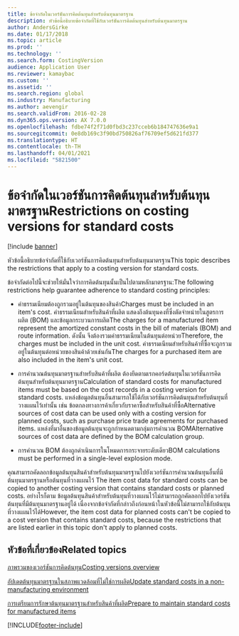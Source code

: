 ```yaml
---
title: ข้อจำกัดในเวอร์ชันการคิดต้นทุนสำหรับต้นทุนมาตรฐาน
description: หัวข้อนี้อธิบายข้อจำกัดที่ใช้กับเวอร์ชันการคิดต้นทุนสำหรับต้นทุนมาตรฐาน
author: AndersGirke
ms.date: 01/17/2018
ms.topic: article
ms.prod: ''
ms.technology: ''
ms.search.form: CostingVersion
audience: Application User
ms.reviewer: kamaybac
ms.custom: ''
ms.assetid: ''
ms.search.region: global
ms.industry: Manufacturing
ms.author: aevengir
ms.search.validFrom: 2016-02-28
ms.dyn365.ops.version: AX 7.0.0
ms.openlocfilehash: fdbe74f2f71d0fbd3c237cceb6b184747636e9a1
ms.sourcegitcommit: 0e8db169c3f90bd750826af76709ef5d621fd377
ms.translationtype: HT
ms.contentlocale: th-TH
ms.lasthandoff: 04/01/2021
ms.locfileid: "5821500"
---
```

#  <a name="restrictions-on-costing-versions-for-standard-costs"></a><span data-ttu-id="43a09-103">ข้อจำกัดในเวอร์ชันการคิดต้นทุนสำหรับต้นทุนมาตรฐาน</span><span class="sxs-lookup"><span data-stu-id="43a09-103">Restrictions on costing versions for standard costs</span></span>

[!include [banner](../includes/banner.md)]

<span data-ttu-id="43a09-104">หัวข้อนี้อธิบายข้อจำกัดที่ใช้กับเวอร์ชันการคิดต้นทุนสำหรับต้นทุนมาตรฐาน</span><span class="sxs-lookup"><span data-stu-id="43a09-104">This topic describes the restrictions that apply to a costing version for standard costs.</span></span> 

<span data-ttu-id="43a09-105">ข้อจำกัดต่อไปนี้จะช่วยให้มั่นใจว่าการคิดต้นทุนนั้นเป็นไปตามหลักมาตรฐาน:</span><span class="sxs-lookup"><span data-stu-id="43a09-105">The following restrictions help guarantee adherence to standard costing principles:</span></span>

-  <span data-ttu-id="43a09-106">ค่าธรรมเนียมต้องถูกรวมอยู่ในต้นทุนของสินค้า</span><span class="sxs-lookup"><span data-stu-id="43a09-106">Charges must be included in an item's cost.</span></span> <span data-ttu-id="43a09-107">ค่าธรรมเนียมสำหรับสินค้าที่ผลิต แสดงถึงต้นทุนคงที่ซึ่งตัดจำหน่ายในสูตรการผลิต (BOM) และข้อมูลกระบวนการผลิต</span><span class="sxs-lookup"><span data-stu-id="43a09-107">The charges for a manufactured item represent the amortized constant costs in the bill of materials (BOM) and route information.</span></span> <span data-ttu-id="43a09-108">ดังนั้น จึงต้องรวมค่าธรรมเนียมในต้นทุนต่อหน่วย</span><span class="sxs-lookup"><span data-stu-id="43a09-108">Therefore, the charges must be included in the unit cost.</span></span> <span data-ttu-id="43a09-109">ค่าธรรมเนียมสำหรับสินค้าที่ซื้อจะถูกรวมอยู่ในต้นทุนต่อหน่วยของสินค้าด้วยเช่นกัน</span><span class="sxs-lookup"><span data-stu-id="43a09-109">The charges for a purchased item are also included in the item's unit cost.</span></span>

-  <span data-ttu-id="43a09-110">การคำนวณต้นทุนมาตรฐานสำหรับสินค้าที่ผลิต ต้องยึดตามเรกคอร์ดต้นทุนในเวอร์ชันการคิดต้นทุนสำหรับต้นทุนมาตรฐาน</span><span class="sxs-lookup"><span data-stu-id="43a09-110">Calculation of standard costs for manufactured items must be based on the cost records in a costing version for standard costs.</span></span> <span data-ttu-id="43a09-111">แหล่งข้อมูลต้นทุนอื่นสามารถใช้ได้กับเวอร์ชันการคิดต้นทุนสำหรับต้นทุนที่วางแผนไว้เท่านั้น เช่น ข้อตกลงทางการค้าเกี่ยวกับราคาซื้อสำหรับสินค้าที่ซื้อ</span><span class="sxs-lookup"><span data-stu-id="43a09-111">Alternative sources of cost data can be used only with a costing version for planned costs, such as purchase price trade agreements for purchased items.</span></span> <span data-ttu-id="43a09-112">แหล่งที่มาอื่นของข้อมูลต้นทุนจะถูกกำหนดตามกลุ่มการคำนวณ BOM</span><span class="sxs-lookup"><span data-stu-id="43a09-112">Alternative sources of cost data are defined by the BOM calculation group.</span></span>

-  <span data-ttu-id="43a09-113">การคำนวณ BOM ต้องถูกดำเนินการในโหมดการกระจายระดับเดียว</span><span class="sxs-lookup"><span data-stu-id="43a09-113">BOM calculations must be performed in a single-level explosion mode.</span></span>

<span data-ttu-id="43a09-114">คุณสามารถคัดลอกข้อมูลต้นทุนสินค้าสำหรับต้นทุนมาตรฐานไปยังเวอร์ชันการคำนวณต้นทุนอื่นที่มีต้นทุนมาตรฐานหรือต้นทุนที่วางแผนไว้ </span><span class="sxs-lookup"><span data-stu-id="43a09-114">The item cost data for standard costs can be copied to another costing version that contains standard costs or planned costs.</span></span> <span data-ttu-id="43a09-115">อย่างไรก็ตาม ข้อมูลต้นทุนสินค้าสำหรับต้นทุนที่วางแผนไว้ไม่สามารถถูกคัดลอกไปยังเวอร์ชันต้นทุนที่มีต้นทุนมาตรฐานอยู่ได้ เนื่องจากข้อจำกัดที่กล่าวถึงก่อนหน้าในหัวข้อนี้ไม่สามารถใช้กับต้นทุนที่วางแผนไว้ได้</span><span class="sxs-lookup"><span data-stu-id="43a09-115">However, the item cost data for planned costs can't be copied to a cost version that contains standard costs, because the restrictions that are listed earlier in this topic don't apply to planned costs.</span></span>

<a name="related-topics"></a><span data-ttu-id="43a09-116">หัวข้อที่เกี่ยวข้อง</span><span class="sxs-lookup"><span data-stu-id="43a09-116">Related topics</span></span>
--------

[<span data-ttu-id="43a09-117">ภาพรวมของเวอร์ชันการคิดต้นทุน</span><span class="sxs-lookup"><span data-stu-id="43a09-117">Costing versions overview</span></span>](costing-versions.md)

[<span data-ttu-id="43a09-118">อัปเดตต้นทุนมาตรฐานในสภาพแวดล้อมที่ไม่ใช่การผลิต</span><span class="sxs-lookup"><span data-stu-id="43a09-118">Update standard costs in a non-manufacturing environment</span></span>](update-standard-costs-non-manufacturing-environment.md)

[<span data-ttu-id="43a09-119">การเตรียมการรักษาต้นทุนมาตรฐานสำหรับสินค้าที่ผลิต</span><span class="sxs-lookup"><span data-stu-id="43a09-119">Prepare to maintain standard costs for manufactured items</span></span>](update-standard-costs-manufacturing-environment.md)



[!INCLUDE[footer-include](../../includes/footer-banner.md)]